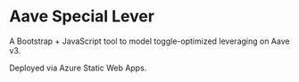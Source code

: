 # Aave Special Lever

A Bootstrap + JavaScript tool to model toggle-optimized leveraging on Aave v3.

Deployed via Azure Static Web Apps.